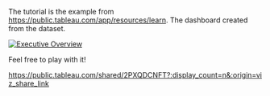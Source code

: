 The tutorial is the example from https://public.tableau.com/app/resources/learn.
The dashboard created from the dataset.
<div class='tableauPlaceholder' id='viz1675385277355' style='position: relative'><noscript><a href='#'><img alt='Executive Overview ' src='https:&#47;&#47;public.tableau.com&#47;static&#47;images&#47;2P&#47;2PXQDCNFT&#47;1_rss.png' style='border: none' /></a></noscript><object class='tableauViz'  style='display:none;'><param name='host_url' value='https%3A%2F%2Fpublic.tableau.com%2F' /> <param name='embed_code_version' value='3' /> <param name='path' value='shared&#47;2PXQDCNFT' /> <param name='toolbar' value='yes' /><param name='static_image' value='https:&#47;&#47;public.tableau.com&#47;static&#47;images&#47;2P&#47;2PXQDCNFT&#47;1.png' /> <param name='animate_transition' value='yes' /><param name='display_static_image' value='yes' /><param name='display_spinner' value='yes' /><param name='display_overlay' value='yes' /><param name='display_count' value='yes' /><param name='language' value='en-US' /><param name='filter' value='publish=yes' /></object></div>



Feel free to play with it!

https://public.tableau.com/shared/2PXQDCNFT?:display_count=n&:origin=viz_share_link
